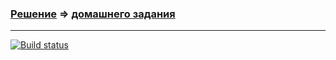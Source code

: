 ### [Решение](https://github.com/Cliffart44/Auto_hw_2.2) => [домашнего задания](https://github.com/netology-code/aqa-homeworks/tree/aqa4/selenide#%D0%B7%D0%B0%D0%B4%D0%B0%D1%87%D0%B0-1---%D0%B7%D0%B0%D0%BA%D0%B0%D0%B7-%D0%B4%D0%BE%D1%81%D1%82%D0%B0%D0%B2%D0%BA%D0%B8-%D0%BA%D0%B0%D1%80%D1%82%D1%8B)

---
[![Build status](https://ci.appveyor.com/api/projects/status/f9ax0t1vo2gc9r1k/branch/otherwise_manner?svg=true)](https://ci.appveyor.com/project/Cliffart44/auto-hw-2-2/branch/otherwise_manner)